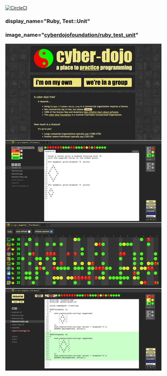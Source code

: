 [![CircleCI](https://circleci.com/gh/cyber-dojo-start-points/ruby-testunit.svg?style=svg)](https://circleci.com/gh/cyber-dojo-start-points/ruby-testunit)

### display_name="Ruby, Test::Unit"
### image_name="[cyberdojofoundation/ruby_test_unit](https://hub.docker.com/repository/docker/cyberdojofoundation/ruby_test_unit)"

![cyber-dojo.org home page](https://github.com/cyber-dojo/cyber-dojo/blob/master/shared/home_page_snapshot.png)
